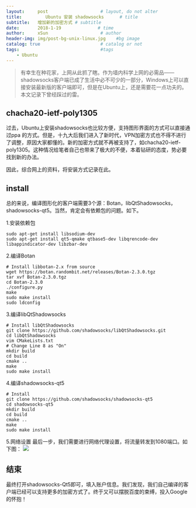 ```yaml
---
layout:     post                    # layout, do not alter
title:         Ubuntu 安装 shadowsocks      # title
subtitle:   增加新的加密方式 # subtitle
date:       2018-1-19              # time
author:     xSun                    # author
header-img: img/post-bg-unix-linux.jpg    #bg image
catalog: true                       # catalog or not
tags:                               #tags
    - Ubuntu
---
```


>有幸生在种花家，上网从此抓了瞎。作为墙内科学上网的必需品——shadowsocks客户端已成了生活中必不可少的一部分，Windows上可以直接安装最新版的客户端即可，但是在Ubuntu上，还是需要花一点功夫的。本文记录下曾经踩过的雷。

##  chacha20-ietf-poly1305

过去，Ubuntu上安装shadowsocks也比较方便，支持图形界面的方式可以直接通过ppa 的方式。但是，十九大后我们进入了新时代，VPN加密方式也不得不进行了调整，原因大家都懂的。新的加密方式就不再被支持了，如chacha20-ietf-poly1305。这种情况给笔者自己也带来了极大的不便，本着钻研的态度，势必要找到新的办法。

因此，综合网上的资料，将安装方式记录在此。
## install 
总的来说，编译图形化的客户端需要3个源：Botan，libQtShadowsocks，shadowsocks-qt5。当然，肯定会有依赖包的问题。如下。

1.安装依赖包
``` stylus
sudo apt-get install libsodium-dev
sudo apt-get install qt5-qmake qtbase5-dev libqrencode-dev libappindicator-dev libzbar-dev 
```
2.编译Botan
``` stylus
# Install libbotan-2.x from source
wget https://botan.randombit.net/releases/Botan-2.3.0.tgz
tar xvf Botan-2.3.0.tgz
cd Botan-2.3.0
./configure.py
make
sudo make install
sudo ldconfig
```
3.编译libQtShadowsocks
``` stylus
# Install libQtShadowsocks
git clone https://github.com/shadowsocks/libQtShadowsocks.git
cd libQtShadowsocks
vim CMakeLists.txt
# Change Line 8 as "On"
mkdir build
cd build
cmake ..
make
sudo make install
```
4.编译shadowsocks-qt5
``` stylus
# Install 
git clone https://github.com/shadowsocks/shadowsocks-qt5
cd shadowsocks-qt5
mkdir build
cd build
cmake ..
make
sudo make install
```
5.网络设置
最后一步，我们需要进行网络代理设置，将流量转发到1080端口。如下图：
![](http://p194hb5ge.bkt.clouddn.com/net.png)

## 结束
最终打开shadowsocks-Qt5即可，填入账户信息。我们发现，我们自己编译的客户端已经可以支持更多的加密方式了。终于又可以摆脱百度的束缚，投入Google的怀抱！
